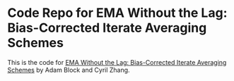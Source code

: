 # Code Repo for EMA Without the Lag: Bias-Corrected Iterate Averaging Schemes

This is the code for [EMA Without the Lag: Bias-Corrected Iterate Averaging Schemes]() by Adam Block and Cyril Zhang.